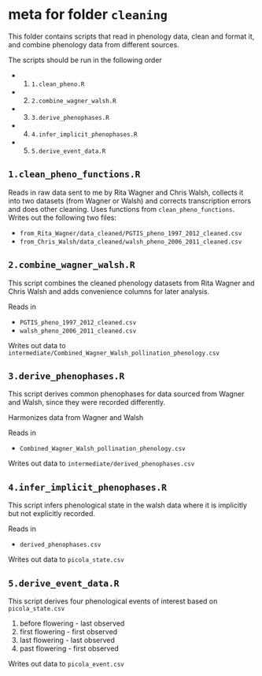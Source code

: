 # meta for folder `cleaning`

This folder contains scripts that read in phenology data, clean and format it, and combine phenology data from different sources.

The scripts should be run in the following order

- 1. `1.clean_pheno.R`
- 2. `2.combine_wagner_walsh.R`
- 3. `3.derive_phenophases.R`
- 4. `4.infer_implicit_phenophases.R`
- 5. `5.derive_event_data.R`

## `1.clean_pheno_functions.R`
Reads in raw data sent to me by Rita Wagner and Chris Walsh, collects it into two datasets (from Wagner or Walsh) and corrects transcription errors and does other cleaning. Uses functions from `clean_pheno_functions`. Writes out the following two files:

- `from_Rita_Wagner/data_cleaned/PGTIS_pheno_1997_2012_cleaned.csv`
- `from_Chris_Walsh/data_cleaned/walsh_pheno_2006_2011_cleaned.csv`

## `2.combine_wagner_walsh.R`
This script combines the cleaned phenology datasets from Rita Wagner and Chris Walsh and adds convenience columns for later analysis. 

Reads in 

- `PGTIS_pheno_1997_2012_cleaned.csv`
- `walsh_pheno_2006_2011_cleaned.csv`

Writes out data to `intermediate/Combined_Wagner_Walsh_pollination_phenology.csv`

## `3.derive_phenophases.R`
This script derives common phenophases for data sourced from Wagner and Walsh, since they were recorded differently.

Harmonizes data from Wagner and Walsh

Reads in

- `Combined_Wagner_Walsh_pollination_phenology.csv`

Writes out data to `intermediate/derived_phenophases.csv`

## `4.infer_implicit_phenophases.R`
This script infers phenological state in the walsh data where it is implicitly but not explicitly recorded.

Reads in

- `derived_phenophases.csv`

Writes out data to `picola_state.csv`

## `5.derive_event_data.R`
This script derives four phenological events of interest based on `picola_state.csv` 

1. before flowering - last observed
2. first flowering - first observed
3. last flowering - last observed
4. past flowering - first observed

Writes out data to `picola_event.csv`
